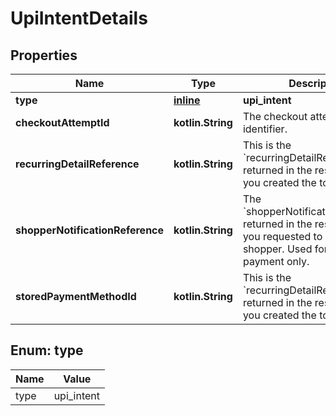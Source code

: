 
# UpiIntentDetails

## Properties
Name | Type | Description | Notes
------------ | ------------- | ------------- | -------------
**type** | [**inline**](#Type) | **upi_intent** | 
**checkoutAttemptId** | **kotlin.String** | The checkout attempt identifier. |  [optional]
**recurringDetailReference** | **kotlin.String** | This is the &#x60;recurringDetailReference&#x60; returned in the response when you created the token. |  [optional]
**shopperNotificationReference** | **kotlin.String** | The &#x60;shopperNotificationReference&#x60; returned in the response when you requested to notify the shopper. Used for recurring payment only. |  [optional]
**storedPaymentMethodId** | **kotlin.String** | This is the &#x60;recurringDetailReference&#x60; returned in the response when you created the token. |  [optional]


<a name="Type"></a>
## Enum: type
Name | Value
---- | -----
type | upi_intent



